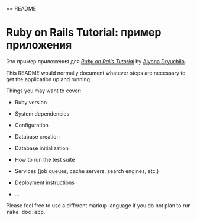 == README

# Ruby on Rails Tutorial: пример приложения

Это пример приложения для
[*Ruby on Rails Tutorial*](http://railstutorial.org/)
by [Alyona Dryuchilo](http://).














This README would normally document whatever steps are necessary to get the
application up and running.

Things you may want to cover:

* Ruby version

* System dependencies

* Configuration

* Database creation

* Database initialization

* How to run the test suite

* Services (job queues, cache servers, search engines, etc.)

* Deployment instructions

* ...


Please feel free to use a different markup language if you do not plan to run
<tt>rake doc:app</tt>.
